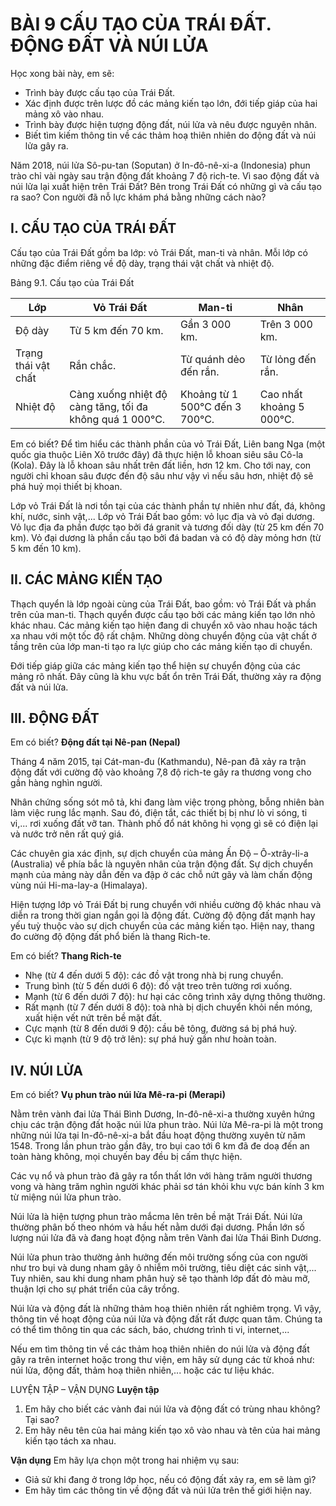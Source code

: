# BÀI 9 CẤU TẠO CỦA TRÁI ĐẤT. ĐỘNG ĐẤT VÀ NÚI LỬA

Học xong bài này, em sẽ:
- Trình bày được cấu tạo của Trái Đất.
- Xác định được trên lược đồ các mảng kiến tạo lớn, đới tiếp giáp của hai mảng xô vào nhau.
- Trình bày được hiện tượng động đất, núi lửa và nêu được nguyên nhân.
- Biết tìm kiếm thông tin về các thảm hoạ thiên nhiên do động đất và núi lửa gây ra.

Năm 2018, núi lửa Sô-pu-tan (Soputan) ở In-đô-nê-xi-a (Indonesia) phun trào chỉ vài ngày sau trận động đất khoảng 7 độ rich-te. Vì sao động đất và núi lửa lại xuất hiện trên Trái Đất? Bên trong Trái Đất có những gì và cấu tạo ra sao? Con người đã nỗ lực khám phá bằng những cách nào?

## I. CẤU TẠO CỦA TRÁI ĐẤT

Cấu tạo của Trái Đất gồm ba lớp: vỏ Trái Đất, man-ti và nhân. Mỗi lớp có những đặc điểm riêng về độ dày, trạng thái vật chất và nhiệt độ.

Bảng 9.1. Cấu tạo của Trái Đất

| Lớp           | Vỏ Trái Đất            | Man-ti                  | Nhân                  |
|---------------|------------------------|-------------------------|-----------------------|
| Độ dày        | Từ 5 km đến 70 km.     | Gần 3 000 km.           | Trên 3 000 km.        |
| Trạng thái vật chất | Rắn chắc.              | Từ quánh dẻo đến rắn.  | Từ lỏng đến rắn.      |
| Nhiệt độ      | Càng xuống nhiệt độ càng tăng, tối đa không quá 1 000°C. | Khoảng từ 1 500°C đến 3 700°C. | Cao nhất khoảng 5 000°C. |

Em có biết?
Để tìm hiểu các thành phần của vỏ Trái Đất, Liên bang Nga (một quốc gia thuộc Liên Xô trước đây) đã thực hiện lỗ khoan siêu sâu Cô-la (Kola). Đây là lỗ khoan sâu nhất trên đất liền, hơn 12 km. Cho tới nay, con người chỉ khoan sâu được đến độ sâu như vậy vì nếu sâu hơn, nhiệt độ sẽ phá huỷ mọi thiết bị khoan.

Lớp vỏ Trái Đất là nơi tồn tại của các thành phần tự nhiên như đất, đá, không khí, nước, sinh vật,... Lớp vỏ Trái Đất bao gồm: vỏ lục địa và vỏ đại dương. Vỏ lục địa đa phần được tạo bởi đá granit và tương đối dày (từ 25 km đến 70 km). Vỏ đại dương là phần cấu tạo bởi đá badan và có độ dày mỏng hơn (từ 5 km đến 10 km).

## II. CÁC MẢNG KIẾN TẠO

Thạch quyển là lớp ngoài cùng của Trái Đất, bao gồm: vỏ Trái Đất và phần trên của man-ti. Thạch quyển được cấu tạo bởi các mảng kiến tạo lớn nhỏ khác nhau. Các mảng kiến tạo hiện đang di chuyển xô vào nhau hoặc tách xa nhau với một tốc độ rất chậm. Những dòng chuyển động của vật chất ở tầng trên của lớp man-ti tạo ra lực giúp cho các mảng kiến tạo di chuyển.

Đới tiếp giáp giữa các mảng kiến tạo thể hiện sự chuyển động của các mảng rõ nhất.
Đây cũng là khu vực bất ổn trên Trái Đất, thường xảy ra động đất và núi lửa.

## III. ĐỘNG ĐẤT

Em có biết?
**Động đất tại Nê-pan (Nepal)**

Tháng 4 năm 2015, tại Cát-man-đu (Kathmandu), Nê-pan đã xảy ra trận động đất với cường độ vào khoảng 7,8 độ rich-te gây ra thương vong cho gần hàng nghìn người.

Nhân chứng sống sót mô tả, khi đang làm việc trong phòng, bỗng nhiên bàn làm việc rung lắc mạnh. Sau đó, điện tắt, các thiết bị bị như lò vi sóng, ti vi,... rơi xuống đất vỡ tan. Thành phố đổ nát không hi vọng gì sẽ có điện lại và nước trở nên rất quý giá.

Các chuyên gia xác định, sự dịch chuyển của mảng Ấn Độ – Ô-xtrây-li-a (Australia) về phía bắc là nguyên nhân của trận động đất. Sự dịch chuyển mạnh của mảng này dẫn đến va đập ở các chỗ nứt gãy và làm chấn động vùng núi Hi-ma-lay-a (Himalaya).

Hiện tượng lớp vỏ Trái Đất bị rung chuyển với nhiều cường độ khác nhau và diễn ra trong thời gian ngắn gọi là động đất. Cường độ động đất mạnh hay yếu tuỳ thuộc vào sự dịch chuyển của các mảng kiến tạo. Hiện nay, thang đo cường độ động đất phổ biến là thang Rich-te.

Em có biết?
**Thang Rich-te**
- Nhẹ (từ 4 đến dưới 5 độ): các đồ vật trong nhà bị rung chuyển.
- Trung bình (từ 5 đến dưới 6 độ): đồ vật treo trên tường rơi xuống.
- Mạnh (từ 6 đến dưới 7 độ): hư hại các công trình xây dựng thông thường.
- Rất mạnh (từ 7 đến dưới 8 độ): toà nhà bị dịch chuyển khỏi nền móng, xuất hiện vết nứt trên bề mặt đất.
- Cực mạnh (từ 8 đến dưới 9 độ): cầu bê tông, đường sá bị phá huỷ.
- Cực kì mạnh (từ 9 độ trở lên): sự phá huỷ gần như hoàn toàn.

## IV. NÚI LỬA

Em có biết?
**Vụ phun trào núi lửa Mê-ra-pi (Merapi)**

Nằm trên vành đai lửa Thái Bình Dương, In-đô-nê-xi-a thường xuyên hứng chịu các trận động đất hoặc núi lửa phun trào. Núi lửa Mê-ra-pi là một trong những núi lửa tại In-đô-nê-xi-a bắt đầu hoạt động thường xuyên từ năm 1548. Trong lần phun trào gần đây, tro bụi cao tới 6 km đã đe doạ đến an toàn hàng không, mọi chuyến bay đều bị cấm thực hiện.

Các vụ nổ và phun trào đã gây ra tổn thất lớn với hàng trăm người thương vong và hàng trăm nghìn người khác phải sơ tán khỏi khu vực bán kính 3 km từ miệng núi lửa phun trào.

Núi lửa là hiện tượng phun trào mắcma lên trên bề mặt Trái Đất. Núi lửa thường phân bố theo nhóm và hầu hết nằm dưới đại dương. Phần lớn số lượng núi lửa đã và đang hoạt động nằm trên Vành đai lửa Thái Bình Dương.

Núi lửa phun trào thường ảnh hưởng đến môi trường sống của con người như tro bụi và dung nham gây ô nhiễm môi trường, tiêu diệt các sinh vật,... Tuy nhiên, sau khi dung nham phân huỷ sẽ tạo thành lớp đất đỏ màu mỡ, thuận lợi cho sự phát triển của cây trồng.

Núi lửa và động đất là những thảm hoạ thiên nhiên rất nghiêm trọng. Vì vậy, thông tin về hoạt động của núi lửa và động đất rất được quan tâm. Chúng ta có thể tìm thông tin qua các sách, báo, chương trình ti vi, internet,...

Nếu em tìm thông tin về các thảm hoạ thiên nhiên do núi lửa và động đất gây ra trên internet hoặc trong thư viện, em hãy sử dụng các từ khoá như: núi lửa, động đất, thảm hoạ thiên nhiên,... hoặc các tư liệu khác.

LUYỆN TẬP – VẬN DỤNG
**Luyện tập**
1. Em hãy cho biết các vành đai núi lửa và động đất có trùng nhau không? Tại sao?
2. Em hãy nêu tên của hai mảng kiến tạo xô vào nhau và tên của hai mảng kiến tạo tách xa nhau.

**Vận dụng**
Em hãy lựa chọn một trong hai nhiệm vụ sau:
- Giả sử khi đang ở trong lớp học, nếu có động đất xảy ra, em sẽ làm gì?
- Em hãy tìm các thông tin về động đất và núi lửa trên thế giới hiện nay.
